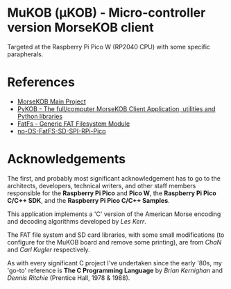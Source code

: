 # MuKOB (μKOB) - Micro-controller version MorseKOB client

Targeted at the Raspberry Pi Pico W (RP2040 CPU) with some specific
parapherals.

# References
* [MorseKOB Main Project](https://github.com/MorseKOB)
* [PyKOB - The full/computer MorseKOB Client Application, utilities and Python libraries](https://github.com/MorseKOB/PyKOB)
* [FatFs - Generic FAT Filesystem Module](http://elm-chan.org/fsw/ff/00index_e.html)
* [no-OS-FatFS-SD-SPI-RPi-Pico](https://github.com/carlk3/no-OS-FatFS-SD-SPI-RPi-Pico)

# Acknowledgements
The first, and probably most significant acknowledgement has to go to the architects, developers, technical writers, and other staff members responsible for the **Raspberry Pi Pico** and **Pico W**, the **Raspberry Pi Pico C/C++ SDK**, and the **Raspberry Pi Pico C/C++ Samples**.

This application implements a 'C' version of the American Morse encoding and decoding algorithms developed by *Les Kerr*.

The FAT file system and SD card libraries, with some small modifications (to configure for the MuKOB board and remove some printing), are from *ChaN* and *Carl Kugler* respectively.

As with every significant C project I've undertaken since the early '80s, my 'go-to' reference is **The C Programming Language** by *Brian Kernighan* and *Dennis Ritchie* (Prentice Hall, 1978 & 1988).
